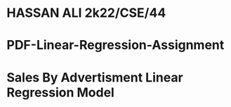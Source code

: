 # HASSAN ALI 2k22/CSE/44
# PDF-Linear-Regression-Assignment
# Sales By Advertisment Linear Regression Model
